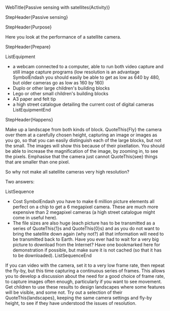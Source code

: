 WebTitle{Passive sensing with satellites(Activity)}

StepHeader{Passive sensing}

StepHeader{Purpose}

Here you look at the performance of a satellite camera.

StepHeader{Prepare} 

ListEquipment
- a webcam connected to a computer, able to run both video capture and still image capture programs (low resolution is an advantage SymbolEndash you should easily be able to get as low as 640 by 480, but older cameras go as low as 160 by 160)
- Duplo or other large children's building blocks
- Lego or other small children's building blocks
- A3 paper and felt tip
- a high street catalogue detailing the current cost of digital cameras
ListEquipmentEnd

StepHeader{Happens}

Make up a landscape from both kinds of block. QuoteThis{Fly} the camera over them at a carefully chosen height, capturing an image or images as you go, so that you can easily distinguish each of the large blocks, but not the small. The images will show this because of their pixellation. You should be able to increase the magnification of the image, by zooming in, to see the pixels. Emphasise that the camera just cannot QuoteThis{see} things that are smaller than one pixel.

So why not make all satellite cameras very high resolution?

Two answers:

ListSequence
- Cost SymbolEndash you have to make 6 million picture elements all perfect on a chip to get a 6 megapixel camera. These are much more expensive than 2 megapixel cameras (a high street catalogue might come in useful here).
- The file sizes are also huge (each picture has to be transmitted as a series of QuoteThis{1}s and QuoteThis{0}s) and as you do not want to bring the satellite down again (why not?) all that information will need to be transmitted back to Earth. Have you ever had to wait for a very big picture to download from the Internet? Have one bookmarked here for demonstration if possible, but make sure it is not cached (so that it has to be downloaded).
ListSequenceEnd

If you can video with the camera, set it to a very low frame rate, then repeat the fly-by, but this time capturing a continuous series of frames. This allows you to develop a discussion about the need for a good choice of frame rate, to capture images often enough, particularly if you want to see movement. Get children to use these results to design landscapes where some features will be visible, and some not. Try out a selection of their QuoteThis{landscapes}, keeping the same camera settings and fly-by height, to see if they have understood the issues of resolution.

